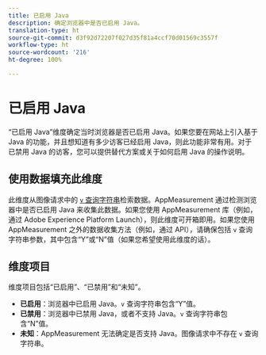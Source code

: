 ```yaml
---
title: 已启用 Java
description: 确定浏览器中是否已启用 Java。
translation-type: ht
source-git-commit: d3f92d72207f027d35f81a4ccf70d01569c3557f
workflow-type: ht
source-wordcount: '216'
ht-degree: 100%

---
```



# 已启用 Java

“已启用 Java”维度确定当时浏览器是否已启用 Java。如果您要在网站上引入基于 Java 的功能，并且想知道有多少访客已经启用 Java，则此功能非常有用。对于已禁用 Java 的访客，您可以提供替代方案或关于如何启用 Java 的操作说明。

## 使用数据填充此维度

此维度从图像请求中的 [`v` 查询字符串](/help/implement/validate/query-parameters.md)检索数据。AppMeasurement 通过检测浏览器中是否已启用 Java 来收集此数据。如果您使用 AppMeasurement 库（例如，通过 Adobe Experience Platform Launch），则此维度可开箱即用。如果您使用 AppMeasurement 之外的数据收集方法（例如，通过 API），请确保包括 `v` 查询字符串参数，其中包含“Y”或“N”值（如果您希望使用此维度的话）。

## 维度项目

维度项目包括“已启用”、“已禁用”和“未知”。

* **已启用**：浏览器中已启用 Java。`v` 查询字符串包含“Y”值。
* **已禁用**：浏览器中已禁用 Java，或者不支持 Java。`v` 查询字符串包含“N”值。
* **未知**：AppMeasurement 无法确定是否支持 Java。图像请求中不存在 `v` 查询字符串。
